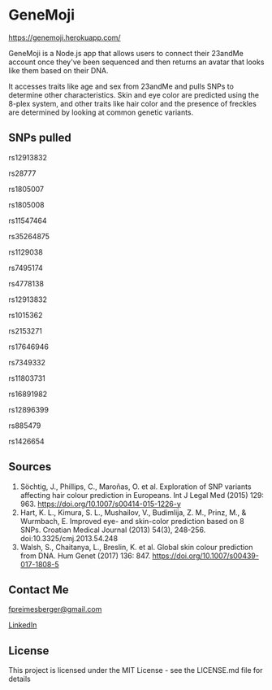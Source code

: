 # GeneMoji
https://genemoji.herokuapp.com/

GeneMoji is a Node.js app that allows users to connect their 23andMe account once they've been sequenced and then returns an avatar that looks like them based on their DNA.

It accesses traits like age and sex from 23andMe and pulls SNPs to determine other characteristics. Skin and eye color are predicted using the 8-plex system, and other traits like hair color and the presence of freckles are determined by looking at common genetic variants.

## SNPs pulled
rs12913832

rs28777

rs1805007

rs1805008

rs11547464

rs35264875

rs1129038

rs7495174

rs4778138 

rs12913832

rs1015362

rs2153271 

rs17646946

rs7349332

rs11803731 

rs16891982

rs12896399

rs885479

rs1426654

## Sources 
1. Söchtig, J., Phillips, C., Maroñas, O. et al. Exploration of SNP variants affecting hair colour prediction in Europeans. Int J Legal Med (2015) 129: 963. https://doi.org/10.1007/s00414-015-1226-y
2. Hart, K. L., Kimura, S. L., Mushailov, V., Budimlija, Z. M., Prinz, M., & Wurmbach, E. Improved eye- and skin-color prediction based on 8 SNPs. Croatian Medical Journal (2013) 54(3), 248-256. doi:10.3325/cmj.2013.54.248
3. Walsh, S., Chaitanya, L., Breslin, K. et al. Global skin colour prediction from DNA. Hum Genet (2017) 136: 847. https://doi.org/10.1007/s00439-017-1808-5

## Contact Me
fpreimesberger@gmail.com

[LinkedIn](https://www.linkedin.com/in/freya-preimesberger-b1a0aa83/)

## License
This project is licensed under the MIT License - see the LICENSE.md file for details
